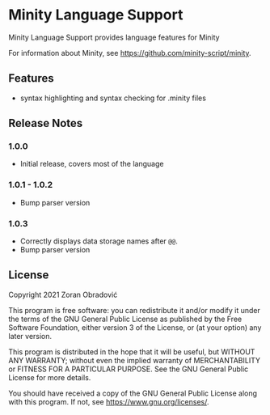# Minity Language Support

Minity Language Support provides language features for Minity

For information about Minity, see https://github.com/minity-script/minity.

## Features

* syntax highlighting and syntax checking for .minity files


## Release Notes

### 1.0.0

- Initial release, covers most of the language

### 1.0.1 - 1.0.2

- Bump parser version

### 1.0.3

- Correctly displays data storage names after `@@`.
- Bump parser version

## License

Copyright 2021 Zoran Obradović

This program is free software: you can redistribute it and/or modify
it under the terms of the GNU General Public License as published by
the Free Software Foundation, either version 3 of the License, or
(at your option) any later version.

This program is distributed in the hope that it will be useful,
but WITHOUT ANY WARRANTY; without even the implied warranty of
MERCHANTABILITY or FITNESS FOR A PARTICULAR PURPOSE.  See the
GNU General Public License for more details.

You should have received a copy of the GNU General Public License
along with this program.  If not, see <https://www.gnu.org/licenses/>.
